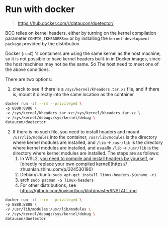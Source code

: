 # Run with docker

> https://hub.docker.com/r/dataucon/duetector/

BCC relies on kernel headers, either by turning on the kernel compilation parameter `CONFIG_IKHEADERS=m` or by installing the `kernel-development-package` provided by the distribution.

Docker (`runC`) 's containers are using the same kernel as the host machine, so it is not possible to have kernel headers built-in in Docker images, since the host machines may not be the same. So The host need to meet one of the above conditions.

There are two options:

1. check to see if there is a `/sys/kernel/kheaders.tar.xz` file, and if there is, mount it directly into the same location as the container

```Bash
docker run -it --rm --privileged \
-p 8888:8888 \
-v /sys/kernel/kheaders.tar.xz:/sys/kernel/kheaders.tar.xz \
-v /sys/kernel/debug:/sys/kernel/debug \
dataucon/duetector
```

2. If there is no such file, you need to install headers and mount `/usr/lib/modules` into the container, `/usr/lib/modules` is the directory where kernel modules are installed, and `/lib` -> `/usr/lib` is the directory where kernel modules are installed, and usually `/lib` -> `/usr/lib` is the directory where kernel modules are installed. The steps are as follows:
   1. In WSL2, [you need to compile and install headers by yourself](https://github.com/iovisor/bcc/blob/master/INSTALL.md#install-packages), or [directly replace your own compiled kernel](https:// zhuanlan.zhihu.com/p/324530180)
   2. Debian/Ubuntu `sudo apt-get install linux-headers-$(uname -r)`
   3. arch `sudo pacman -S linux-headers`
   4. For other distributions, see https://github.com/iovisor/bcc/blob/master/INSTALL.md

```Bash
docker run -it --rm --privileged \
-p 8888:8888 \
-v /usr/lib/modules:/usr/lib/modules \
-v /sys/kernel/debug:/sys/kernel/debug \
dataucon/duetector
```
